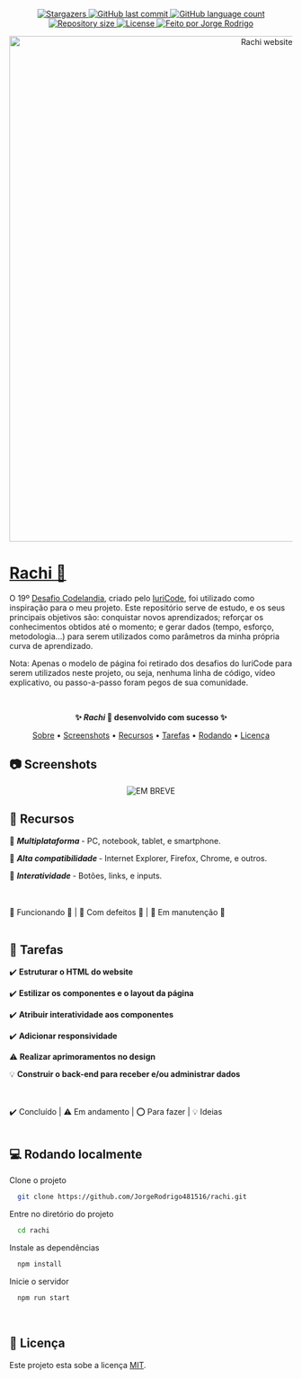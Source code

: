 <p align="center">
  <a href="https://github.com/JorgeRodrigo481516/rachi/stargazers">
    <img alt="Stargazers" src="https://img.shields.io/github/stars/JorgeRodrigo481516/rachi?style=social">
  </a>
  <a href="https://github.com/JorgeRodrigo481516/rachi/commits/main">
    <img alt="GitHub last commit" src="https://img.shields.io/github/last-commit/JorgeRodrigo481516/rachi">
  </a>
  <a href="https://github.com/JorgeRodrigo481516/rachi">
    <img alt="GitHub language count" src="https://img.shields.io/github/languages/count/JorgeRodrigo481516/rachi?color=3F71FF">
  </a>
  <a href="https://github.com/JorgeRodrigo481516/rachi">
    <img alt="Repository size" src="https://img.shields.io/github/repo-size/JorgeRodrigo481516/rachi">
  </a>
  <a href="./LICENSE">
    <img alt="License" src="https://img.shields.io/badge/license-MIT-blue">
  </a>
  <a href="https://www.linkedin.com/in/jorge-rodrigo-rosario-de-almeida">
    <img alt="Feito por Jorge Rodrigo" src="https://img.shields.io/badge/feito%20por-Jorge%20Rodrigo-1F51FF">
  </a>
</p>


<p align="center">
  <img width="900px" src="https://user-images.githubusercontent.com/79382459/165198538-9a850717-9e9c-42f0-932e-8b0e108e79a5.gif" alt="Rachi website"
</p>

<a href="#instalacao"><h1 id="sobre"> Rachi 🔗 </h1></a>

O 19º [Desafio Codelandia](https://www.figma.com/file/Yb9IBH56g7T1hdIyZ3BMNO/Desafios---Codel%C3%A2ndia?node-id=624%3A2), criado pelo [IuriCode](https://github.com/iuricode), foi utilizado como inspiração para o meu projeto. Este repositório serve de estudo, e os seus principais objetivos são: conquistar novos aprendizados; reforçar os conhecimentos obtidos até o momento; e gerar dados (tempo, esforço, metodologia...) para serem utilizados como parâmetros da minha própria curva de aprendizado.

Nota: Apenas o modelo de página foi retirado dos desafios do IuriCode para serem utilizados neste projeto, ou seja, nenhuma linha de código, vídeo explicativo, 
ou passo-a-passo foram pegos de sua comunidade.


<br>
<p align="center" color="green"><strong> ✨ <em>Rachi</em> 💙 desenvolvido com sucesso  ✨ </strong></p>


<p align="center">
 <a href="#sobre">Sobre</a> •
 <a href="#screenshots">Screenshots</a> •
 <a href="#recursos">Recursos</a> • 
 <a href="#tarefas">Tarefas</a> • 
 <a href="#instalacao">Rodando</a> • 
 <a href="#licenca">Licença</a>
</p>


<h2 id="screenshots"> 📷 Screenshots </h2>

<p align="center">
  <img src="https://user-images.githubusercontent.com/79382459/165197949-467ba82c-133f-4539-b4c2-fa75d7927d54.png" alt="EM BREVE"
</p>

<br>
<h2 id="recursos"> 🧰 Recursos </h2>

🔷 <strong><em> Multiplataforma </em></strong> - PC, notebook, tablet, e smartphone.

🔷 <strong><em> Alta compatibilidade </em></strong> - Internet Explorer, Firefox, Chrome, e outros.

🔹 <strong><em> Interatividade </em></strong> - Botões, links, e inputs.


<br>
<br>
🔷 Funcionando 🔹  |  🔶 Com defeitos 🔸  |  🔺 Em manutenção 🔺

<br>
<br>
<h2 id="tarefas"> 📑 Tarefas </h2>

✔️ <strong> Estruturar o HTML do website </strong>

✔️ <strong> Estilizar os componentes e o layout da página </strong>

✔️ <strong> Atribuir interatividade aos componentes </strong>

✔️ <strong> Adicionar responsividade </strong>

⚠️ <strong> Realizar aprimoramentos no design </strong>

💡 <strong> Construir o back-end para receber e/ou administrar dados </strong>


<br>
<br>
✔️ Concluído  |  ⚠️ Em andamento  |  ⭕ Para fazer  |  💡 Ideias

<br>
<br>
<h2 id="instalacao"> 💻 Rodando localmente </h2>

Clone o projeto

```bash
  git clone https://github.com/JorgeRodrigo481516/rachi.git
```

Entre no diretório do projeto

```bash
  cd rachi
```

Instale as dependências

```bash
  npm install
```

Inicie o servidor

```bash
  npm run start
```

<br>
<h2 id="licenca"> 📝 Licença </h2>

Este projeto esta sobe a licença [MIT](./LICENSE).

